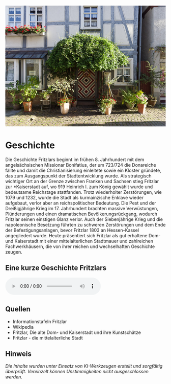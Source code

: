 ![expect](./images/fritzlar/expect.jpg)

# Geschichte

Die Geschichte Fritzlars beginnt im frühen 8. Jahrhundert mit dem angelsächsischen Missionar Bonifatius, der um 723/724 die Donareiche fällte und damit die Christianisierung einleitete sowie ein Kloster gründete, das zum Ausgangspunkt der Stadtentwicklung wurde. Als strategisch wichtiger Ort an der Grenze zwischen Franken und Sachsen stieg Fritzlar zur *Kaiserstadt auf, wo 919 Heinrich I. zum König gewählt wurde und bedeutsame Reichstage stattfanden. Trotz wiederholter Zerstörungen, wie 1079 und 1232, wurde die Stadt als kurmainzische Enklave wieder aufgebaut, verlor aber an reichspolitischer Bedeutung. Die Pest und der Dreißigjährige Krieg im 17. Jahrhundert brachten massive Verwüstungen, Plünderungen und einen dramatischen Bevölkerungsrückgang, wodurch Fritzlar seinen einstigen Glanz verlor. Auch der Siebenjährige Krieg und die napoleonische Besetzung führten zu schweren Zerstörungen und dem Ende der Befestigungsanlagen, bevor Fritzlar 1803 an Hessen-Kassel angegliedert wurde. Heute präsentiert sich Fritzlar als gut erhaltene Dom- und Kaiserstadt mit einer mittelalterlichen Stadtmauer und zahlreichen Fachwerkhäusern, die von ihrer reichen und wechselhaften Geschichte zeugen.

## Eine kurze Geschichte Fritzlars

<audio controls class="full-width-audio">
  <source src="locales/fritzlar/de/expect.mp3" type="audio/mpeg">
  Dein Browser unterstützt kein Audioelement.
</audio>

## Quellen

- Informationstafeln Fritzlar
- Wikipedia
- Fritzlar, Die alte Dom- und Kaiserstadt und ihre Kunstschätze
- Fritzlar - die mittelalterliche Stadt

## Hinweis

_Die Inhalte wurden unter Einsatz von KI-Werkzeugen erstellt und sorgfältig überprüft. Vereinzelt können Unstimmigkeiten nicht ausgeschlossen werden._